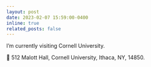 ```yaml
---
layout: post
date: 2023-02-07 15:59:00-0400
inline: true
related_posts: false
---
```


I’m currently visiting Cornell University.

📮 512 Malott Hall, Cornell University, Ithaca, NY, 14850.

